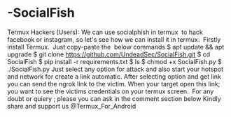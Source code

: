 # -SocialFish
Termux Hackers (Users): We can use socialphish in termux  to hack facebook or instagram, so let's see how we can install it in termux.   Firstly install Termux.   Just copy-paste the  below commands  $ apt update &amp;&amp; apt upgrade  $ git clone https://github.com/UndeadSec/SocialFish.git  $ cd SocialFish  $ pip install -r requirements.txt  $ ls  $ chmod +x SocialFish.py  $ ./SocialFish.py  Just select any option for attack and also start your hotspot and network for create a link automatic. After selecting option and get link you can send the ngrok link to the victim. When your target open this link;  you want to see the victims credentials on your termux screen.   For any doubt or quiery ; please you can ask in the comment section below   Kindly share and support us  @Termux_For_Android
